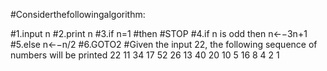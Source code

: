 #Considerthefollowingalgorithm:

#1.input n
#2.print n
#3.if n=1
#then
#STOP
#4.if n is odd then n←−3n+1
#5.else n←−n/2
#6.GOTO2
#Given the input 22, the following sequence of numbers will be printed 22 11 34 17 52 26 13 40 20 10 5 16 8 4 2 1

